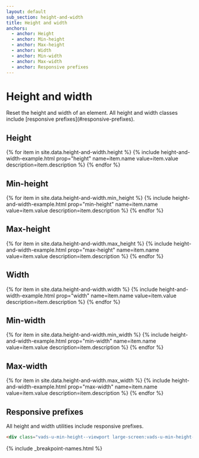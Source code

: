 ```yaml
---
layout: default
sub_section: height-and-width
title: Height and width
anchors:
  - anchor: Height
  - anchor: Min-height
  - anchor: Max-height
  - anchor: Width
  - anchor: Min-width
  - anchor: Max-width
  - anchor: Responsive prefixes
---
```


# Height and width

<div class="va-introtext" markdown="1">
Reset the height and width of an element. All height and width classes include [responsive prefixes](#responsive-prefixes).
</div>

## Height

<div class="site-c-showcase">
  <div class="vads-l-row">
    {% for item in site.data.height-and-width.height %}
      {% include height-and-width-example.html
        prop="height"
        name=item.name
        value=item.value
        description=item.description
      %}
    {% endfor %}
  </div>
</div>

## Min-height

<div class="site-c-showcase">
  <div class="vads-l-row">
    {% for item in site.data.height-and-width.min_height %}
      {% include height-and-width-example.html
        prop="min-height"
        name=item.name
        value=item.value
        description=item.description
      %}
    {% endfor %}
  </div>
</div>

## Max-height  

<div class="site-c-showcase">
  <div class="vads-l-row">
    {% for item in site.data.height-and-width.max_height %}
      {% include height-and-width-example.html
        prop="max-height"
        name=item.name
        value=item.value
        description=item.description
      %}
    {% endfor %}
  </div>
</div>

## Width

<div class="site-c-showcase">
  <div class="vads-l-row">
    {% for item in site.data.height-and-width.width %}
      {% include height-and-width-example.html
        prop="width"
        name=item.name
        value=item.value
        description=item.description
      %}
    {% endfor %}
  </div>
</div>

## Min-width

<div class="site-c-showcase">
  <div class="vads-l-row">
    {% for item in site.data.height-and-width.min_width %}
      {% include height-and-width-example.html
        prop="min-width"
        name=item.name
        value=item.value
        description=item.description
      %}
    {% endfor %}
  </div>
</div>

## Max-width

<div class="site-c-showcase">
  <div class="vads-l-row">
    {% for item in site.data.height-and-width.max_width %}
      {% include height-and-width-example.html
        prop="max-width"
        name=item.name
        value=item.value
        description=item.description
      %}
    {% endfor %}
  </div>
</div>


## Responsive prefixes

All height and width utilities include responsive prefixes.

```html
<div class="vads-u-min-height--viewport large-screen:vads-u-min-height--none">
```
{% include _breakpoint-names.html %}